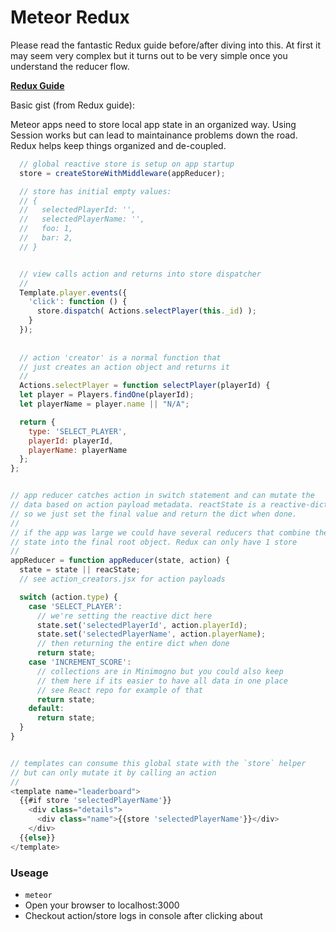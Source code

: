 # Meteor Redux

Please read the fantastic Redux guide before/after diving into this. At first it may seem very complex
but it turns out to be very simple once you understand the reducer flow.

**[Redux Guide](http://rackt.github.io/redux/index.html)**

Basic gist (from Redux guide):

Meteor apps need to store local app state in an organized way. Using Session works but can lead to
maintainance problems down the road. Redux helps keep things organized and de-coupled.

```javascript 
  // global reactive store is setup on app startup
  store = createStoreWithMiddleware(appReducer);

  // store has initial empty values:
  // {
  //   selectedPlayerId: '',
  //   selectedPlayerName: '',
  //   foo: 1,
  //   bar: 2,
  // }


  // view calls action and returns into store dispatcher
  //
  Template.player.events({
    'click': function () {
      store.dispatch( Actions.selectPlayer(this._id) );
    }
  });     
  
  
  // action 'creator' is a normal function that 
  // just creates an action object and returns it
  //
  Actions.selectPlayer = function selectPlayer(playerId) {
  let player = Players.findOne(playerId);
  let playerName = player.name || "N/A";

  return {
    type: 'SELECT_PLAYER',
    playerId: playerId,
    playerName: playerName
  };
};   


// app reducer catches action in switch statement and can mutate the
// data based on action payload metadata. reactState is a reactive-dict
// so we just set the final value and return the dict when done.
//
// if the app was large we could have several reducers that combine the
// state into the final root object. Redux can only have 1 store
//
appReducer = function appReducer(state, action) {
  state = state || reacState;
  // see action_creators.jsx for action payloads

  switch (action.type) {
    case 'SELECT_PLAYER':
      // we're setting the reactive dict here
      state.set('selectedPlayerId', action.playerId);
      state.set('selectedPlayerName', action.playerName);
      // then returning the entire dict when done
      return state;
    case 'INCREMENT_SCORE':
      // collections are in Minimogno but you could also keep
      // them here if its easier to have all data in one place
      // see React repo for example of that
      return state;
    default:
      return state;
  }
}


// templates can consume this global state with the `store` helper
// but can only mutate it by calling an action
//
<template name="leaderboard">
  {{#if store 'selectedPlayerName'}}
    <div class="details">
      <div class="name">{{store 'selectedPlayerName'}}</div>
    </div>
  {{else}}
</template>

```



### Useage

- `meteor`
- Open your browser to localhost:3000
- Checkout action/store logs in console after clicking about
